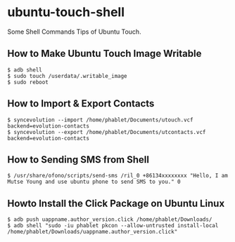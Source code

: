 # ubuntu-touch-shell

Some Shell Commands Tips of Ubuntu Touch.

## How to Make Ubuntu Touch Image Writable

    $ adb shell
    $ sudo touch /userdata/.writable_image
    $ sudo reboot

## How to Import & Export Contacts

    $ syncevolution --import /home/phablet/Documents/utouch.vcf backend=evolution-contacts
    $ syncevolution --export /home/phablet/Documents/utcontacts.vcf backend=evolution-contacts

## How to Sending SMS from Shell

    $ /usr/share/ofono/scripts/send-sms /ril_0 +86134xxxxxxxx "Hello, I am Mutse Young and use ubuntu phone to send SMS to you." 0

## Howto Install the Click Package on Ubuntu Linux

    $ adb push uappname.author_version.click /home/phablet/Downloads/
    $ adb shell "sudo -iu phablet pkcon --allow-untrusted install-local /home/phablet/Downloads/uappname.author_version.click"

